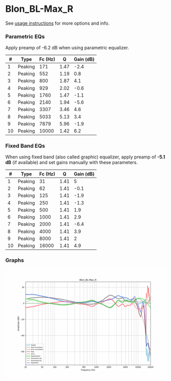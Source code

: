 # Blon_BL-Max_R
See [usage instructions](https://github.com/jaakkopasanen/AutoEq#usage) for more options and info.

### Parametric EQs
Apply preamp of -6.2 dB when using parametric equalizer.

|   # | Type    |   Fc (Hz) |    Q |   Gain (dB) |
|-----|---------|-----------|------|-------------|
|   1 | Peaking |       171 | 1.47 |        -2.4 |
|   2 | Peaking |       552 | 1.19 |         0.8 |
|   3 | Peaking |       800 | 1.87 |         4.1 |
|   4 | Peaking |       929 | 2.02 |        -0.6 |
|   5 | Peaking |      1760 | 1.47 |        -1.1 |
|   6 | Peaking |      2140 | 1.94 |        -5.6 |
|   7 | Peaking |      3307 | 3.46 |         4.6 |
|   8 | Peaking |      5033 | 5.13 |         3.4 |
|   9 | Peaking |      7879 | 5.96 |        -1.9 |
|  10 | Peaking |     10000 | 1.42 |         6.2 |

### Fixed Band EQs
When using fixed band (also called graphic) equalizer, apply preamp of **-5.1 dB** (if available) and set gains manually with these parameters.

|   # | Type    |   Fc (Hz) |    Q |   Gain (dB) |
|-----|---------|-----------|------|-------------|
|   1 | Peaking |        31 | 1.41 |         5   |
|   2 | Peaking |        62 | 1.41 |        -0.1 |
|   3 | Peaking |       125 | 1.41 |        -1.9 |
|   4 | Peaking |       250 | 1.41 |        -1.3 |
|   5 | Peaking |       500 | 1.41 |         1.9 |
|   6 | Peaking |      1000 | 1.41 |         2.9 |
|   7 | Peaking |      2000 | 1.41 |        -6.4 |
|   8 | Peaking |      4000 | 1.41 |         3.9 |
|   9 | Peaking |      8000 | 1.41 |         2   |
|  10 | Peaking |     16000 | 1.41 |         4.9 |

### Graphs
![](./Blon_BL-Max_R.png)
